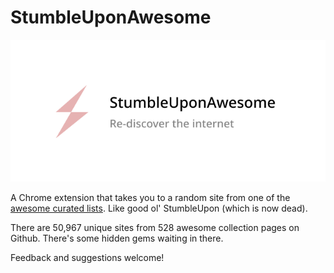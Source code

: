 # StumbleUponAwesome

![Header image](header.png)

A Chrome extension that takes you to a random site from one of the [awesome curated lists](https://github.com/sindresorhus/awesome). Like good ol' StumbleUpon (which is now dead). 

There are 50,967 unique sites from 528 awesome collection pages on Github. There's some hidden gems waiting in there.

Feedback and suggestions welcome!

